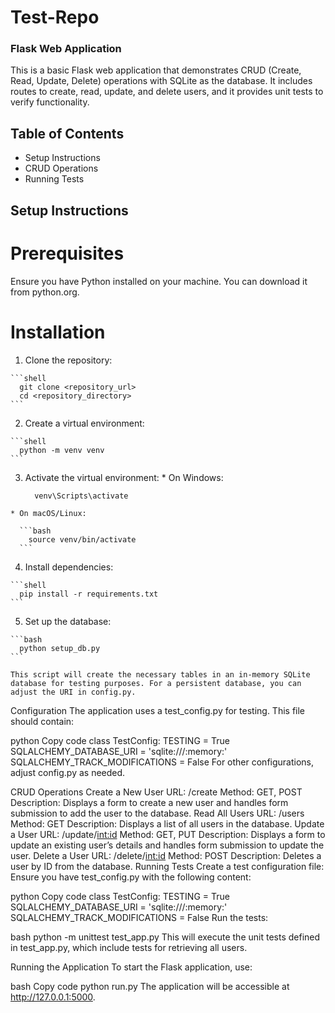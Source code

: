 # Test-Repo

### Flask Web Application
This is a basic Flask web application that demonstrates CRUD (Create, Read, Update, Delete) operations with SQLite as the database. It includes routes to create, read, update, and delete users, and it provides unit tests to verify functionality.

## Table of Contents
  * Setup Instructions
  * CRUD Operations
  * Running Tests


## Setup Instructions
# Prerequisites
Ensure you have Python installed on your machine. You can download it from python.org.

# Installation
  1. Clone the repository:

    ```shell
      git clone <repository_url>
      cd <repository_directory>
    ```
  
  2. Create a virtual environment:

    ```shell
      python -m venv venv
    ```
    
  3. Activate the virtual environment:
    * On Windows:

      ```shell
        venv\Scripts\activate
      ```
      
    * On macOS/Linux:
    
      ```bash
        source venv/bin/activate
      ```
      
  4. Install dependencies:

    ```shell
      pip install -r requirements.txt
    ```
  
  5. Set up the database:

    ```bash
      python setup_db.py
    ```

    This script will create the necessary tables in an in-memory SQLite database for testing purposes. For a persistent database, you can adjust the URI in config.py.

Configuration
The application uses a test_config.py for testing. This file should contain:

python
Copy code
class TestConfig:
    TESTING = True
    SQLALCHEMY_DATABASE_URI = 'sqlite:///:memory:'
    SQLALCHEMY_TRACK_MODIFICATIONS = False
For other configurations, adjust config.py as needed.

CRUD Operations
Create a New User
URL: /create
Method: GET, POST
Description: Displays a form to create a new user and handles form submission to add the user to the database.
Read All Users
URL: /users
Method: GET
Description: Displays a list of all users in the database.
Update a User
URL: /update/<int:id>
Method: GET, PUT
Description: Displays a form to update an existing user’s details and handles form submission to update the user.
Delete a User
URL: /delete/<int:id>
Method: POST
Description: Deletes a user by ID from the database.
Running Tests
Create a test configuration file: Ensure you have test_config.py with the following content:

python
Copy code
class TestConfig:
    TESTING = True
    SQLALCHEMY_DATABASE_URI = 'sqlite:///:memory:'
    SQLALCHEMY_TRACK_MODIFICATIONS = False
Run the tests:

bash
python -m unittest test_app.py
This will execute the unit tests defined in test_app.py, which include tests for retrieving all users.

Running the Application
To start the Flask application, use:

bash
Copy code
python run.py
The application will be accessible at http://127.0.0.1:5000.
